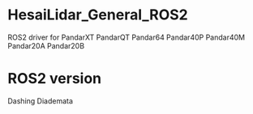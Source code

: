 # HesaiLidar_General_ROS2
ROS2 driver for PandarXT PandarQT Pandar64 Pandar40P Pandar40M Pandar20A Pandar20B

# ROS2 version
Dashing Diademata
